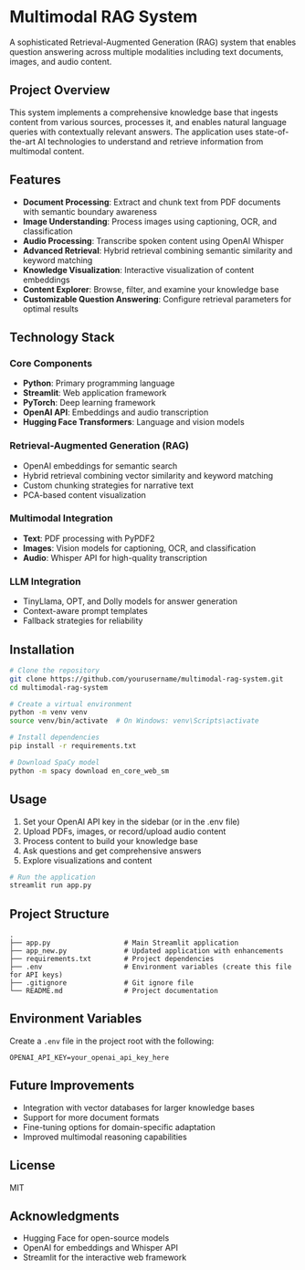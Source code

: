 # Multimodal RAG System

A sophisticated Retrieval-Augmented Generation (RAG) system that enables question answering across multiple modalities including text documents, images, and audio content.

## Project Overview

This system implements a comprehensive knowledge base that ingests content from various sources, processes it, and enables natural language queries with contextually relevant answers. The application uses state-of-the-art AI technologies to understand and retrieve information from multimodal content.

## Features

- **Document Processing**: Extract and chunk text from PDF documents with semantic boundary awareness
- **Image Understanding**: Process images using captioning, OCR, and classification
- **Audio Processing**: Transcribe spoken content using OpenAI Whisper
- **Advanced Retrieval**: Hybrid retrieval combining semantic similarity and keyword matching
- **Knowledge Visualization**: Interactive visualization of content embeddings
- **Content Explorer**: Browse, filter, and examine your knowledge base
- **Customizable Question Answering**: Configure retrieval parameters for optimal results

## Technology Stack

### Core Components

- **Python**: Primary programming language
- **Streamlit**: Web application framework
- **PyTorch**: Deep learning framework
- **OpenAI API**: Embeddings and audio transcription
- **Hugging Face Transformers**: Language and vision models

### Retrieval-Augmented Generation (RAG)

- OpenAI embeddings for semantic search
- Hybrid retrieval combining vector similarity and keyword matching
- Custom chunking strategies for narrative text
- PCA-based content visualization

### Multimodal Integration

- **Text**: PDF processing with PyPDF2
- **Images**: Vision models for captioning, OCR, and classification
- **Audio**: Whisper API for high-quality transcription

### LLM Integration

- TinyLlama, OPT, and Dolly models for answer generation
- Context-aware prompt templates
- Fallback strategies for reliability

## Installation

```bash
# Clone the repository
git clone https://github.com/yourusername/multimodal-rag-system.git
cd multimodal-rag-system

# Create a virtual environment
python -m venv venv
source venv/bin/activate  # On Windows: venv\Scripts\activate

# Install dependencies
pip install -r requirements.txt

# Download SpaCy model
python -m spacy download en_core_web_sm
```

## Usage

1. Set your OpenAI API key in the sidebar (or in the .env file)
2. Upload PDFs, images, or record/upload audio content
3. Process content to build your knowledge base
4. Ask questions and get comprehensive answers
5. Explore visualizations and content

```bash
# Run the application
streamlit run app.py
```

## Project Structure

```
.
├── app.py                  # Main Streamlit application
├── app_new.py              # Updated application with enhancements
├── requirements.txt        # Project dependencies
├── .env                    # Environment variables (create this file for API keys)
├── .gitignore              # Git ignore file
└── README.md               # Project documentation
```

## Environment Variables

Create a `.env` file in the project root with the following:

```
OPENAI_API_KEY=your_openai_api_key_here
```

## Future Improvements

- Integration with vector databases for larger knowledge bases
- Support for more document formats
- Fine-tuning options for domain-specific adaptation
- Improved multimodal reasoning capabilities

## License

MIT

## Acknowledgments

- Hugging Face for open-source models
- OpenAI for embeddings and Whisper API
- Streamlit for the interactive web framework
